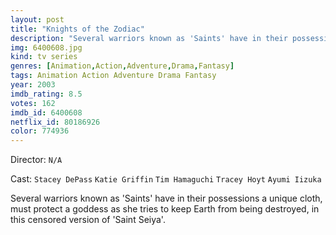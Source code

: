 ```yaml
---
layout: post
title: "Knights of the Zodiac"
description: "Several warriors known as 'Saints' have in their possessions a unique cloth, must protect a goddess as she tries to keep Earth from being destroyed, in this censored version of 'Saint Seiya'..."
img: 6400608.jpg
kind: tv series
genres: [Animation,Action,Adventure,Drama,Fantasy]
tags: Animation Action Adventure Drama Fantasy 
year: 2003
imdb_rating: 8.5
votes: 162
imdb_id: 6400608
netflix_id: 80186926
color: 774936
---
```

Director: `N/A`  

Cast: `Stacey DePass` `Katie Griffin` `Tim Hamaguchi` `Tracey Hoyt` `Ayumi Iizuka` 

Several warriors known as 'Saints' have in their possessions a unique cloth, must protect a goddess as she tries to keep Earth from being destroyed, in this censored version of 'Saint Seiya'.
